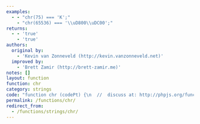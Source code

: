 ```yaml
---
examples:
  - - "chr(75) === 'K';"
    - "chr(65536) === '\\uD800\\uDC00';"
returns:
  - - 'true'
    - 'true'
authors:
  original by:
    - 'Kevin van Zonneveld (http://kevin.vanzonneveld.net)'
  improved by:
    - 'Brett Zamir (http://brett-zamir.me)'
notes: []
layout: function
function: chr
category: strings
code: "function chr (codePt) {\n  //  discuss at: http://phpjs.org/functions/chr/\n  // original by: Kevin van Zonneveld (http://kevin.vanzonneveld.net)\n  // improved by: Brett Zamir (http://brett-zamir.me)\n  //   example 1: chr(75) === 'K';\n  //   example 1: chr(65536) === '\\uD800\\uDC00';\n  //   returns 1: true\n  //   returns 1: true\n\n  if (codePt > 0xFFFF) { // Create a four-byte string (length 2) since this code point is high\n    //   enough for the UTF-16 encoding (JavaScript internal use), to\n    //   require representation with two surrogates (reserved non-characters\n    //   used for building other characters; the first is \"high\" and the next \"low\")\n    codePt -= 0x10000\n    return String.fromCharCode(0xD800 + (codePt >> 10), 0xDC00 + (codePt & 0x3FF))\n  }\n  return String.fromCharCode(codePt)\n}\n"
permalink: /functions/chr/
redirect_from:
  - /functions/strings/chr/
---
```


<!-- WARNING! This file is auto generated by `npm run web:inject`, do not edit by hand -->
